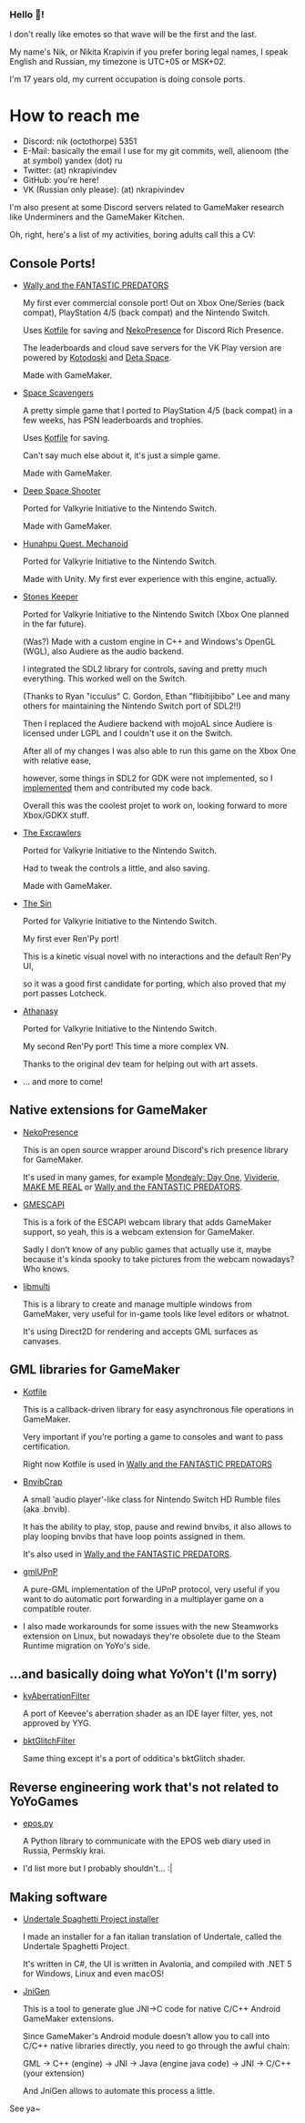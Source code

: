 ### Hello 👋!

I don't really like emotes so that wave will be the first and the last.

<!-- and I also hate markdown... >:( -->

My name's Nik, or Nikita Krapivin if you prefer boring legal names, I speak English and Russian, my timezone is UTC+05 or MSK+02.

I'm 17 years old, my current occupation is doing console ports.

# How to reach me

- Discord: nik (octothorpe) 5351
- E-Mail: basically the email I use for my git commits, well, alienoom (the at symbol) yandex (dot) ru
- Twitter: (at) nkrapivindev
- GitHub: you're here!
- VK (Russian only please): (at) nkrapivindev

I'm also present at some Discord servers related to GameMaker research like Underminers and the GameMaker Kitchen.

Oh, right, here's a list of my activities, boring adults call this a CV:

## Console Ports!

- [Wally and the FANTASTIC PREDATORS](https://www.coolasheck.com/)

    My first ever commercial console port! Out on Xbox One/Series (back compat), PlayStation 4/5 (back compat) and the Nintendo Switch.
  
    Uses [Kotfile](https://github.com/nkrapivin/kotfile) for saving and [NekoPresence](https://github.com/nkrapivin/NekoPresence) for Discord Rich Presence.
  
    The leaderboards and cloud save servers for the VK Play version are powered by [Kotodoski](https://github.com/nkrapivin/kotodoski) and [Deta Space](https://deta.space).
  
    Made with GameMaker.

- [Space Scavengers](https://store.playstation.com/en-us/product/UP5464-CUSA32885_00-3922659958247696)

    A pretty simple game that I ported to PlayStation 4/5 (back compat) in a few weeks, has PSN leaderboards and trophies.
  
    Uses [Kotfile](https://github.com/nkrapivin/kotfile) for saving.
  
    Can't say much else about it, it's just a simple game.
  
    Made with GameMaker.

- [Deep Space Shooter](https://www.nintendo.com/store/products/deep-space-shooter-switch)

    Ported for Valkyrie Initiative to the Nintendo Switch.
  
    Made with GameMaker.

- [Hunahpu Quest. Mechanoid](https://www.nintendo.com/store/products/hunahpu-quest-mechanoid-switch)

    Ported for Valkyrie Initiative to the Nintendo Switch.
  
    Made with Unity. My first ever experience with this engine, actually.

- [Stones Keeper](https://www.nintendo.com/store/products/stones-keeper-switch)

    Ported for Valkyrie Initiative to the Nintendo Switch (Xbox One planned in the far future).
  
    (Was?) Made with a custom engine in C++ and Windows's OpenGL (WGL), also Audiere as the audio backend.

    I integrated the SDL2 library for controls, saving and pretty much everything. This worked well on the Switch.

    (Thanks to Ryan "icculus" C. Gordon, Ethan "flibitijibibo" Lee and many others for maintaining the Nintendo Switch port of SDL2!!)

    Then I replaced the Audiere backend with mojoAL since Audiere is licensed under LGPL and I couldn't use it on the Switch.

    After all of my changes I was also able to run this game on the Xbox One with relative ease,

    however, some things in SDL2 for GDK were not implemented, so I [implemented](https://github.com/libsdl-org/SDL/pulls?q=is%3Apr+author%3Ankrapivin) them and contributed my code back.

    Overall this was the coolest projet to work on, looking forward to more Xbox/GDKX stuff.

- [The Excrawlers](https://www.nintendo.com/store/products/the-excrawlers-switch)

   Ported for Valkyrie Initiative to the Nintendo Switch.

   Had to tweak the controls a little, and also saving.

   Made with GameMaker.

- [The Sin](https://www.nintendo.com/store/products/the-sin-switch)

   Ported for Valkyrie Initiative to the Nintendo Switch.

   My first ever Ren'Py port!

   This is a kinetic visual novel with no interactions and the default Ren'Py UI,

   so it was a good first candidate for porting, which also proved that my port passes Lotcheck.

- [Athanasy](https://www.nintendo.com/store/products/athanasy-switch)

   Ported for Valkyrie Initiative to the Nintendo Switch.

   My second Ren'Py port! This time a more complex VN.

   Thanks to the original dev team for helping out with art assets.

 - ... and more to come!

## Native extensions for GameMaker

- [NekoPresence](https://github.com/nkrapivin/NekoPresence)

    This is an open source wrapper around Discord's rich presence library for GameMaker.
    
    It's used in many games, for example [Mondealy: Day One](https://store.steampowered.com/app/1591570/Mondealy_Day_One/), [Vividerie](https://store.steampowered.com/app/1769200/Vividerie/), [MAKE ME REAL](https://asire.itch.io/make-me-real) or [Wally and the FANTASTIC PREDATORS](https://store.steampowered.com/app/1077450/Wally_and_the_FANTASTIC_PREDATORS/).

- [GMESCAPI](https://github.com/nkrapivin/GMESCAPI)

    This is a fork of the ESCAPI webcam library that adds GameMaker support, so yeah, this is a webcam extension for GameMaker.
    
    Sadly I don't know of any public games that actually use it, maybe because it's kinda spooky to take pictures from the webcam nowadays? Who knows.

- [libmulti](https://github.com/nkrapivin/libmulti)

    This is a library to create and manage multiple windows from GameMaker, very useful for in-game tools like level editors or whatnot.
    
    It's using Direct2D for rendering and accepts GML surfaces as canvases.

## GML libraries for GameMaker

- [Kotfile](https://github.com/nkrapivin/kotfile)

    This is a callback-driven library for easy asynchronous file operations in GameMaker.
    
    Very important if you're porting a game to consoles and want to pass certification.
    
    Right now Kotfile is used in [Wally and the FANTASTIC PREDATORS](https://store.steampowered.com/app/1077450/Wally_and_the_FANTASTIC_PREDATORS/)

- [BnvibCrap](https://gist.github.com/nkrapivin/6ae530e8b017bb48d78511f7514c1f09)

    A small 'audio player'-like class for Nintendo Switch HD Rumble files (aka .bnvib).
    
    It has the ability to play, stop, pause and rewind bnvibs, it also allows to play looping bnvibs that have loop points assigned in them.
    
    It's also used in [Wally and the FANTASTIC PREDATORS](https://store.steampowered.com/app/1077450/Wally_and_the_FANTASTIC_PREDATORS/).
    
- [gmlUPnP](https://github.com/nkrapivin/gmlUPnP)

    A pure-GML implementation of the UPnP protocol, very useful if you want to do automatic port forwarding in a multiplayer game on a compatible router.

- I also made workarounds for some issues with the new Steamworks extension on Linux, but nowadays they're obsolete due to the Steam Runtime migration on YoYo's side.

## ...and basically doing what YoYon't (I'm sorry)

- [kvAberrationFilter](https://github.com/nkrapivin/kvAberrationFilter)

    A port of Keevee's aberration shader as an IDE layer filter, yes, not approved by YYG.

- [bktGlitchFilter](https://github.com/nkrapivin/bktGlitchFilter)

    Same thing except it's a port of odditica's bktGlitch shader.

## Reverse engineering work that's not related to YoYoGames

- [epos.py](https://github.com/nkrapivin/epos.py)

    A Python library to communicate with the EPOS web diary used in Russia, Permskiy krai.
    
- I'd list more but I probably shouldn't... :|

## Making software

- [Undertale Spaghetti Project installer](https://github.com/USPAssets/Installer)

    I made an installer for a fan italian translation of Undertale, called the Undertale Spaghetti Project.
    
    It's written in C#, the UI is written in Avalonia, and compiled with .NET 5 for Windows, Linux and even macOS!

- [JniGen](https://github.com/nkrapivin/JniGen)

    This is a tool to generate glue JNI->C code for native C/C++ Android GameMaker extensions.
    
    Since GameMaker's Android module doesn't allow you to call into C/C++ native libraries directly, you need to go through the awful chain:
    
    GML -> C++ (engine) -> JNI -> Java (engine java code) -> JNI -> C/C++ (your extension)
    
    And JniGen allows to automate this process a little.


See ya~


<!-- +10 points if you read this -->
